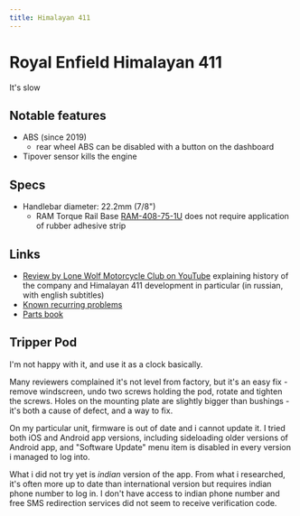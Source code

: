 ```yaml
---
title: Himalayan 411
---
```


# Royal Enfield Himalayan 411

It's slow

## Notable features
- ABS (since 2019)
    - rear wheel ABS can be disabled with a button on the dashboard
- Tipover sensor kills the engine

## Specs
- Handlebar diameter: 22.2mm (7/8")
    - RAM Torque Rail Base [RAM-408-75-1U](https://rammount.com/products/ram-408-75-1u) does not require application of rubber adhesive strip 

## Links
- [Review by Lone Wolf  Motorcycle Club on YouTube](https://www.youtube.com/watch?v=etdAki7qnxQ) explaining history of the company and Himalayan 411 development in particular (in russian, with english subtitles)
- [Known recurring problems](https://forum.himalayan-tools.com/threads/known-recurring-problems-with-various-himalayan-types.37/)
- [Parts book](https://www.hitchcocksmotorcycles.com/categories/411-himalayan-2018-on)

## Tripper Pod
I'm not happy with it, and use it as a clock basically. 

Many reviewers complained it's not level from factory, but it's an easy fix - remove windscreen, undo two screws holding the pod, rotate and tighten the screws. Holes on the mounting plate are slightly bigger than bushings - it's both a cause of defect, and a way to fix.

On my particular unit, firmware is out of date and i cannot update it. I tried both iOS and Android app versions, including sideloading older versions of Android app, and "Software Update" menu item is disabled in every version i managed to log into.

What i did not try yet is _indian_ version of the app. From what i researched, it's often more up to date than international version but requires indian phone number to log in. I don't have access to indian phone number and free SMS redirection services did not seem to receive verification code.
